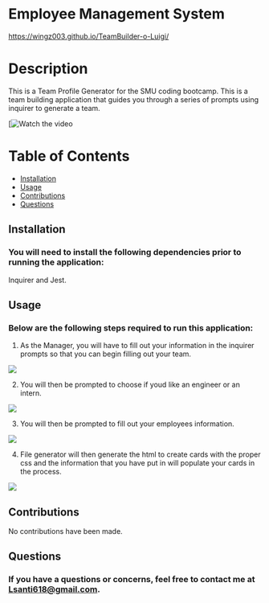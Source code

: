 # Employee Management System
https://wingz003.github.io/TeamBuilder-o-Luigi/



# Description
This is a Team Profile Generator for the SMU coding bootcamp. This is a team building application that guides you through a series of prompts using inquirer to generate a team.

[![Watch the video](video/TeamBuilder.gif)



# Table of Contents
* [Installation](#installation)
* [Usage](#usage)
* [Contributions](#contributions)
* [Questions](#questions)



## Installation
### You will need to install the following dependencies prior to running the application:</br>

Inquirer and  Jest.

## Usage 
### Below are the following steps required to run this application:</br>

1. As the Manager, you will have to fill out your information in the inquirer prompts so that you can begin filling out your team.

![](img/Manager.png)

2. You will then be prompted to choose if youd like an engineer or an intern.

![](img/ChooseEmployee.png)

3. You will then be prompted to fill out your employees information.

![](img/Engineer.png)

4. File generator will then generate the html to create cards with the proper css and the information that you have put in will populate your   cards in the process.

![](img/TeamBuilder.png)

## Contributions</br>

No contributions have been made.




## Questions
### If you have a questions or concerns, feel free to contact me at Lsanti618@gmail.com.
